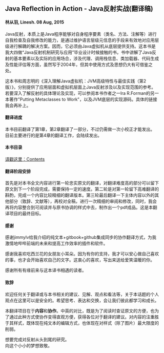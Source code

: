 ## Java Reflection in Action - Java反射实战(翻译稿)

#### 林从羽, Linesh.                                      08 Aug, 2015

Java反射，本质上是Java程序能够对自身程序要素（类名、方法、注解等）进行自我检查及自我修改的能力，是通过维护语言层级元信息的手段来有效地对应用层级进行解耦的解决方案。因而，它必须由Java虚拟机从底层提供支持。这本书是我大四做“Java反射机制研究与应用”毕业设计时候接触的书，书中讲解了Java反射的基本要素以及实际的应用场合，涉及代理、调用栈信息、类加载器、代码生成及性能评估等方面，虽然写于2004年，但其中使用方式及思想仍大有可借鉴之处。

这本书和周志明的《深入理解Java虚拟机：JVM高级特性与最佳实践（第2版）》，分别提供了应用层面和虚拟机层面上Java反射涉及以及实现范围的参考。若要深入了解反射的具体理论及实现，可以参阅本书作者之一Ira R.Forman的另一本著作"Putting Metaclasses to Work"，以及JVM底层的实现源码。具体的链接我会再补上。

#### 翻译进度
本书目前翻译了第1章，第2章翻译了一部分，不过仍需做一次小校正才能发出。目前主要进行的是第4章的翻译工作，会陆续发出。

#### 本书目录
[请戳这里：Contents](SUMMARY.md)

#### 翻译阶段安排
首先是对本书全文内容进行第一轮忠实原文的翻译，对翻译难度高的部分可以留下原文到下一个阶段完成，需要保持一定的速度。第二轮是对第一轮留下高难翻译的斟酌，完成一个内容比较精细的翻译版本。第三轮最后翻译一下主体内容以外的其他部分（致辞、文献等），再校对全稿，进行一次精细的审阅和修改，同时，我会再将内容整合到可阅读并与原书协调的样式中去，制作出一个pdf成品。这是本翻译项目的最终目标。

#### 感谢
感谢jimmylv给我介绍的纯文本+gitbook+github集成同步的协作翻译方式，为我激情地哔哔前端的未来和提高工作效率的插件和软件。

感谢我喜欢吃西兰花的女朋友小耳朵。因为有你的支持，我才可以安心做自己喜欢的事，也才会开始喜欢自己的文字。这衷心的喜欢，写出来送给爱笑温暖的你。

感谢所有有缘前来与这本译书相遇的读者。

#### 致辞
欢迎任何关于翻译或与本书相关的建议、见解、观点和看法等，关于本话题的个人观点在这里可以是安全的。希望思考、表达和交换，会让我们彼此都学习和成长。

本翻译项目在于**内容**和**协作**。中英的对比，既是为了阅读时查证原文的方便，也为了通过此种方式使协作变得直观方便，获得各位对于翻译的建议。对内容的注重胜于其样式，既体现在纯文本的编辑方式，也体现在对样式（除了图片）最大限度的削弱。

想要完成对反射从头到尾的研究。  
向这个小小的梦想致敬。